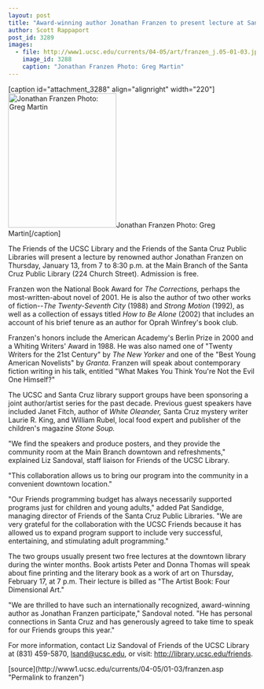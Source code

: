 ```yaml
---
layout: post
title: "Award-winning author Jonathan Franzen to present lecture at Santa Cruz Public Library"
author: Scott Rappaport
post_id: 3289
images:
  - file: http://www1.ucsc.edu/currents/04-05/art/franzen_j.05-01-03.jpg
    image_id: 3288
    caption: "Jonathan Franzen Photo: Greg Martin"
---
```


[caption id="attachment_3288" align="alignright" width="220"]<a href="http://localhost/mysite/wp-content/uploads/2005/01/franzen_j.05-01-03.jpg"><img class="size-full wp-image-3288" src="http://localhost/mysite/wp-content/uploads/2005/01/franzen_j.05-01-03.jpg" alt="Jonathan Franzen Photo: Greg Martin" width="220" height="273" /></a>Jonathan Franzen Photo: Greg Martin[/caption]
<a name="content" id="content"></a>
<p>
  The Friends of the UCSC Library and the Friends of the Santa Cruz Public Libraries will present a lecture by renowned author Jonathan Franzen on Thursday, January 13, from 7 to 8:30 p.m. at the Main Branch of the Santa Cruz Public Library (224 Church Street). Admission is free.
</p>
<p>
  Franzen won the National Book Award for <i>The Corrections,</i> perhaps the most-written-about novel of 2001. He is also the author of two other works of fiction--<i>The Twenty-Seventh City</i> (1988) and <i>Strong Motion</i> (1992), as well as a collection of essays titled <i>How to Be Alone</i> (2002) that includes an account of his brief tenure as an author for Oprah Winfrey's book club.<br>
</p>
<p>
  Franzen's honors include the American Academy's Berlin Prize in 2000 and a Whiting Writers' Award in 1988. He was also named one of "Twenty Writers for the 21st Century" by <i>The New Yorker</i> and one of the "Best Young American Novelists" by <i>Granta</i>. Franzen will speak about contemporary fiction writing in his talk, entitled "What Makes You Think You're Not the Evil One Himself?"<br>
</p>
<p>
  The UCSC and Santa Cruz library support groups have been sponsoring a joint author/artist series for the past decade. Previous guest speakers have included Janet Fitch, author of <i>White Oleander,</i> Santa Cruz mystery writer Laurie R. King, and William Rubel, local food expert and publisher of the children's magazine <i>Stone Soup.</i><br>
</p>
<p>
  "We find the speakers and produce posters, and they provide the community room at the Main Branch downtown and refreshments," explained Liz Sandoval, staff liaison for Friends of the UCSC Library.
</p>
<p>
  "This collaboration allows us to bring our program into the community in a convenient downtown location."<br>
</p>
<p>
  "Our Friends programming budget has always necessarily supported programs just for children and young adults," added Pat Sandidge, managing director of Friends of the Santa Cruz Public Libraries. "We are very grateful for the collaboration with the UCSC Friends because it has allowed us to expand program support to include very successful, entertaining, and stimulating adult programming."<br>
</p>
<p>
  The two groups usually present two free lectures at the downtown library during the winter months. Book artists Peter and Donna Thomas will speak about fine printing and the literary book as a work of art on Thursday, February 17, at 7 p.m. Their lecture is billed as "The Artist Book: Four Dimensional Art."<br>
</p>
<p>
  "We are thrilled to have such an internationally recognized, award-winning author as Jonathan Franzen participate," Sandoval noted. "He has personal connections in Santa Cruz and has generously agreed to take time to speak for our Friends groups this year."<br>
</p>
<p>
  For more information, contact Liz Sandoval of Friends of the UCSC Library at (831) 459-5870, <a href="mailto:lsand@ucsc.edu">lsand@ucsc.edu</a>, or visit: <a href="http://library.ucsc.edu/friends">http://library.ucsc.edu/friends</a>.<br>
</p>
[source](http://www1.ucsc.edu/currents/04-05/01-03/franzen.asp "Permalink to franzen")
